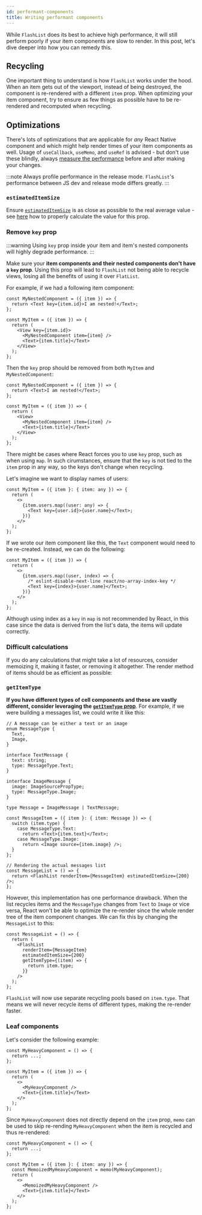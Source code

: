 ```yaml
---
id: performant-components
title: Writing performant components
---
```


While `FlashList` does its best to achieve high performance, it will still perform poorly if your item components are slow to render. In this post, let's dive deeper into how you can remedy this.

## Recycling

One important thing to understand is how `FlashList` works under the hood. When an item gets out of the viewport, instead of being destroyed, the component is re-rendered with a different `item` prop. When optimizing your item component, try to ensure as few things as possible have to be re-rendered and recomputed when recycling.

## Optimizations

There's lots of optimizations that are applicable for _any_ React Native component and which might help render times of your item components as well. Usage of `useCallback`, `useMemo`, and `useRef` is advised - but don't use these blindly, always [measure the performance](performance-troubleshooting.md) before and after making your changes.

:::note
Always profile performance in the release mode. `FlashList`'s performance between JS dev and release mode differs greatly.
:::

### `estimatedItemSize`

Ensure [`estimatedItemSize`](usage.md#estimateditemsize) is as close as possible to the real average value - see [here](estimated-item-size.md#how-to-calculate) how to properly calculate the value for this prop.

### Remove `key` prop

:::warning
Using `key` prop inside your item and item's nested components will highly degrade performance.
:::

Make sure your **item components and their nested components don't have a `key` prop**. Using this prop will lead to `FlashList` not being able to recycle views, losing all the benefits of using it over `FlatList`.

For example, if we had a following item component:

```tsx
const MyNestedComponent = ({ item }) => {
  return <Text key={item.id}>I am nested!</Text>;
};

const MyItem = ({ item }) => {
  return (
    <View key={item.id}>
      <MyNestedComponent item={item} />
      <Text>{item.title}</Text>
    </View>
  );
};
```

Then the `key` prop should be removed from both `MyItem` and `MyNestedComponent`:

```tsx
const MyNestedComponent = ({ item }) => {
  return <Text>I am nested!</Text>;
};

const MyItem = ({ item }) => {
  return (
    <View>
      <MyNestedComponent item={item} />
      <Text>{item.title}</Text>
    </View>
  );
};
```

There might be cases where React forces you to use `key` prop, such as when using `map`. In such cirumstances, ensure that the `key` is not tied to the `item` prop in any way, so the keys don't change when recycling.

Let's imagine we want to display names of users:

```tsx
const MyItem = ({ item }: { item: any }) => {
  return (
    <>
      {item.users.map((user: any) => {
        <Text key={user.id}>{user.name}</Text>;
      })}
    </>
  );
};
```

If we wrote our item component like this, the `Text` component would need to be re-created. Instead, we can do the following:

```tsx
const MyItem = ({ item }) => {
  return (
    <>
      {item.users.map((user, index) => {
        /* eslint-disable-next-line react/no-array-index-key */
        <Text key={index}>{user.name}</Text>;
      })}
    </>
  );
};
```

Although using index as a `key` in `map` is not recommended by React, in this case since the data is derived from the list's data, the items will update correctly.

### Difficult calculations

If you do any calculations that might take a lot of resources, consider memoizing it, making it faster, or removing it altogether. The render method of items should be as efficient as possible:

### `getItemType`

**If you have different types of cell components and these are vastly different, consider leveraging the [`getItemType` prop](usage.md#getitemtype)**. For example, if we were building a messages list, we could write it like this:

```tsx
// A message can be either a text or an image
enum MessageType {
  Text,
  Image,
}

interface TextMessage {
  text: string;
  type: MessageType.Text;
}

interface ImageMessage {
  image: ImageSourcePropType;
  type: MessageType.Image;
}

type Message = ImageMessage | TextMessage;

const MessageItem = ({ item }: { item: Message }) => {
  switch (item.type) {
    case MessageType.Text:
      return <Text>{item.text}</Text>;
    case MessageType.Image:
      return <Image source={item.image} />;
  }
};

// Rendering the actual messages list
const MessageList = () => {
  return <FlashList renderItem={MessageItem} estimatedItemSize={200} />;
};
```

However, this implementation has one performance drawback. When the list recycles items and the `MessageType` changes from `Text` to `Image` or vice versa, React won't be able to optimize the re-render since the whole render tree of the item component changes. We can fix this by changing the `MessageList` to this:

```tsx
const MessageList = () => {
  return (
    <FlashList
      renderItem={MessageItem}
      estimatedItemSize={200}
      getItemType={(item) => {
        return item.type;
      }}
    />
  );
};
```

`FlashList` will now use separate recycling pools based on `item.type`. That means we will never recycle items of different types, making the re-render faster.

### Leaf components

Let's consider the following example:

```tsx
const MyHeavyComponent = () => {
  return ...;
};

const MyItem = ({ item }) => {
  return (
    <>
      <MyHeavyComponent />
      <Text>{item.title}</Text>
    </>
  );
};
```

Since `MyHeavyComponent` does not directly depend on the `item` prop, `memo` can be used to skip re-rending `MyHeavyComponent` when the item is recycled and thus re-rendered:

```tsx
const MyHeavyComponent = () => {
  return ...;
};

const MyItem = ({ item }: { item: any }) => {
  const MemoizedMyHeavyComponent = memo(MyHeavyComponent);
  return (
    <>
      <MemoizedMyHeavyComponent />
      <Text>{item.title}</Text>
    </>
  );
};
```
